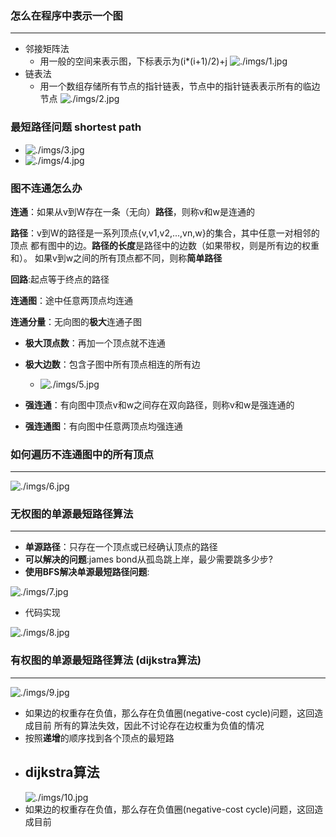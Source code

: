 ### 怎么在程序中表示一个图
--------
* 邻接矩阵法
    - 用一般的空间来表示图，下标表示为(i*(i+1)/2)+j
    ![./imgs/1.jpg](./imgs/1.jpg)
* 链表法
    - 用一个数组存储所有节点的指针链表，节点中的指针链表表示所有的临边节点
    ![./imgs/2.jpg](./imgs/2.jpg)


### 最短路径问题 shortest path
* ![./imgs/3.jpg](./imgs/3.jpg)
* ![./imgs/4.jpg](./imgs/4.jpg)

### 图不连通怎么办
**连通**：如果从v到W存在一条（无向）**路径**，则称v和w是连通的

**路径**：v到W的路径是一系列顶点{v,v1,v2,...,vn,w}的集合，其中任意一对相邻的顶点
都有图中的边。**路径的长度**是路径中的边数（如果带权，则是所有边的权重和）。
如果v到w之间的所有顶点都不同，则称**简单路径**

**回路**:起点等于终点的路径

**连通图**：途中任意两顶点均连通

**连通分量**：无向图的**极大**连通子图
* **极大顶点数**：再加一个顶点就不连通
* **极大边数**：包含子图中所有顶点相连的所有边
    - ![./imgs/5.jpg](./imgs/5.jpg)

* **强连通**：有向图中顶点v和w之间存在双向路径，则称v和w是强连通的
* **强连通图**：有向图中任意两顶点均强连通

### 如何遍历不连通图中的所有顶点
-------------------
![./imgs/6.jpg](./imgs/6.jpg)

### 无权图的单源最短路径算法
--------------
* **单源路径**：只存在一个顶点或已经确认顶点的路径
* **可以解决的问题**:james bond从孤岛跳上岸，最少需要跳多少步?
* **使用BFS解决单源最短路径问题**:

![./imgs/7.jpg](./imgs/7.jpg)
* 代码实现

![./imgs/8.jpg](./imgs/8.jpg)

### 有权图的单源最短路径算法 (**dijkstra算法**)
--------------
![./imgs/9.jpg](./imgs/9.jpg)
* 如果边的权重存在负值，那么存在负值圈(negative-cost cycle)问题，这回造成目前
所有的算法失效，因此不讨论存在边权重为负值的情况
* 按照**递增**的顺序找到各个顶点的最短路
* **dijkstra算法**
    - 
    ![./imgs/10.jpg](./imgs/10.jpg)
* 如果边的权重存在负值，那么存在负值圈(negative-cost cycle)问题，这回造成目前

